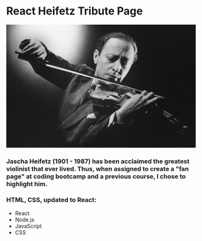# React Heifetz Tribute Page

![](JaschaHeifetzPlaying.jpg)

### Jascha Heifetz (1901 - 1987) has been acclaimed the greatest violinist that ever lived. Thus, when assigned to create a "fan page" at coding bootcamp and a previous course, I chose to highlight him. 

### HTML, CSS, updated to React:

- React
- Node.js
- JavaScript
- CSS 
